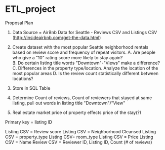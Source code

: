 # ETL_project
Proposal Plan

1. Data Source = AirBnb Data for Seattle - Reviews CSV and Listings CSV (http://insideairbnb.com/get-the-data.html)

2. Create dataset with the most popular Seattle neighborhood rentals based on review score and frequency of repeat visitors. 
	A. Are people who give a "10" rating score more likely to stay again?  
	B. Do certain listing title words "Downtown"-"Views" make a difference? 
	C. Differences in the property type/location. Analyze the location of the most popular areas
	D. Is the review count statistically different between locations?

3. Store in SQL Table

4. Determine Count of reviews, Count of reviewers that stayed at same listing, pull out words in listing title "Downtown"/"View"

5. Real estate market price of property effects price of the stay(?)

Primary key = listing ID

Listing CSV = Review score 
Listing CSV = Neighborhood Cleansed
Listing CSV = property_type
Listing CSV= room_type
Listing CSV = Price
Listing CSV = Name
Review CSV = Reviewer ID, Listing ID, Count (# of reviews)
